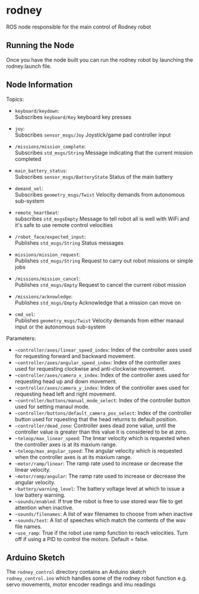 # rodney

ROS node responsible for the main control of Rodney robot

## Running the Node

Once you have the node built you can run the rodney robot by launching the rodney.launch file.

## Node Information
Topics:

* `keyboard/keydown`:  
  Subscribes `keyboard/Key` keyboard key presses
  
* `joy`:  
  Subscribes `sensor_msgs/Joy` Joystick/game pad controller input
  
* `/missions/mission_complete`:  
  Subscribes `std_msgs/String` Message indicating that the current mission completed
  
* `main_battery_status`:  
  Subscribes `sensor_msgs/BatteryState` Status of the main battery
  
* `demand_vel`:  
  Subscribes `geometry_msgs/Twist` Velocity demands from autonomous sub-system
  
* `remote_heartbeat`:  
  subscribes `std_msgsEmpty` Message to tell robot all is well with WiFi and it's safe to use remote control velocities
  
* `/robot_face/expected_input`:  
  Publishes `std_msgs/String` Status messages
  
* `missions/mission_request`:  
  Publishes `std_msgs/String` Request to carry out robot missions or simple jobs
  
* `/missions/mission_cancel`:  
  Publishes `std_msgs/Empty` Request to cancel the current robot mission
  
* `/missions/acknowledge`:  
  Publishes `std_msgs/Empty` Acknowledge that a mission can move on
  
* `cmd_vel`:  
  Publishes `geometry_msgs/Twist` Velocity demands from either manaul input or the autonomous sub-system
  
Parameters:

* `~controller/axes/linear_speed_index`: Index of the controller axes used for requesting forward and backward movement. 
* `~controller/axes/angular_speed_index`: Index of the controller axes used for requesting clockwise and anti-clockwise movement.
* `~controller/axes/camera_x_index`: Index of the controller axes used for requesting head up and down movement. 
* `~controller/axes/camera_y_index`: Index of the controller axes used for requesting head left and right movement.
* `~controller/buttons/manual_mode_select`: Index of the controller button used for setting manaul mode.
* `~controller/buttons/default_camera_pos_select`: Index of the controller button used for rquesting that the head returns to default position.
* `~controller/dead_zone`: Controller axes dead zone value, until the controller value is greater than this value it is considered to be at zero.
* `~teleop/max_linear_speed`: The linear velocity which is requested when the controller axes is at its maxium range.
* `~teleop/max_angular_speed`: The angular velocity which is requested when the controller axes is at its maxium range.
* `~motor/ramp/linear`: The ramp rate used to increase or decrease the linear velocity.
* `~motor/ramp/angular`: The ramp rate used to increase or decrease the angular velocity.
* `~battery/warning_level`: The battery voltage level at which to issue a low battery warning. 
* `~sounds/enabled`: If true the robot is free to use stored wav file to get attention when inactive.
* `~sounds/filenames`: A list of wav filenames to choose from when inactive
* `~sounds/text`: A list of speeches which match the contents of the wav file names.
* `~use_ramp`: True if the robot use ramp function to reach velocities. Turn off if using a PID to control the motors. Default = false.

## Arduino Sketch
The `rodney_control` directory contains an Arduino sketch `rodney_control.ino` which handles some of the rodney robot function e.g. servo movements, motor encoder readings and imu readings
